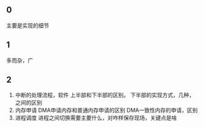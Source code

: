 
## 0

主要是实现的细节

## 1

多而杂，广

## 2

1. 中断的处理流程，软件
	上半部和下半部的区别。
	下半部的实现方式，几种，之间的区别
2. 内存申请
	DMA申请内存和普通内存申请的区别
	DMA一致性内存的申请，区别
3. 进程调度
	进程之间切换需要主要什么，对咋样保存现场，关键点是啥

